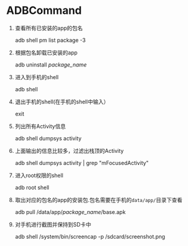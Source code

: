 # ADBCommand

1. 查看所有已安装的app的包名

    adb shell pm list package -3
	
2. 根据包名卸载已安装的app
	
    adb uninstall *package_name*
	
3. 进入到手机的shell

    adb shell

4. 退出手机的shell(在手机的shell中输入）

    exit
    
5. 列出所有Activity信息

    adb shell dumpsys activity
    
6. 上面输出的信息比较多，过滤出栈顶的Activity

    adb shell dumpsys activity | grep "mFocusedActivity"
    
7. 进入root权限的shell

    adb root shell
    
8. 取出对应的包名的app的安装包.包名需要在手机的`data/app/`目录下查看

    adb pull /data/app/*package_name*/base.apk
    
9. 对手机进行截图并保持到SD卡中

    adb shell /system/bin/screencap -p /sdcard/screenshot.png



